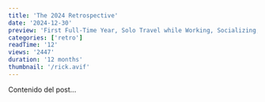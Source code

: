 ```yaml
---
title: 'The 2024 Retrospective'
date: '2024-12-30'
preview: 'First Full-Time Year, Solo Travel while Working, Socializing, and more!'
categories: ['retro']
readTime: '12'
views: '2447'
duration: '12 months'
thumbnail: '/rick.avif'
---
```

Contenido del post...